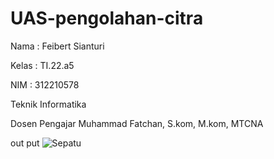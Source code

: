 # UAS-pengolahan-citra


Nama      : Feibert Sianturi

Kelas     : TI.22.a5

NIM       : 312210578

Teknik Informatika

Dosen Pengajar Muhammad Fatchan, S.kom, M.kom, MTCNA


out put
    ![Sepatu](https://github.com/feibert2004/UAS-pengolahan-citra/assets/123952371/7b5a148c-350a-4482-ae9c-2fe487b48399)



